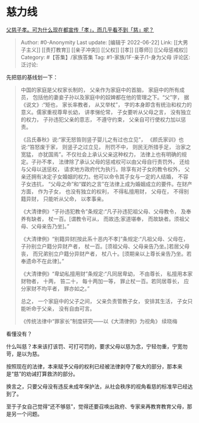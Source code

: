 # 慈力线
[父慈子孝。可为什么现在都宣传「孝」，而几乎看不到「慈」呢？](https://www.zhihu.com/question/432806147/answer/2540409638)

> Author: #0-Anonymity
> Last update: [编辑于 2022-06-22]
> Link: [[大男子主义]] [[责打教育]] [[亲子冲突]] [[父权]] [[孝]] [[尊师]] [[父母惩戒权]]
> Category: #【答集】/家族答集
> Tag: #1-家族/1F-亲子/1-身为父母
> 评论区:
> 泛讨论:

先把慈的基线划一下：

> 中国的家庭是父权家长制的， 父亲作为家庭中的首脑， 家庭中的所有成员， 包括他的妻妾子孙以及家庭中的奴婢都在他的管理之下。“父”字， 据《说文》:“矩也， 家长率教者， 从又举杖”， 字的本身即含有统治和权力的意义。儒家重视尊卑长幼， 讲孝悌伦常， 子女要听从父母之言， 没有独立的权力， 子孙违犯父亲的意志， 不遵守约束， 父亲自可行使权力加以惩责。
>
> 《吕氏春秋》说:“家无怒笞则竖子婴儿之有过也立见”， 《颜氏家训》也说:“笞怒废于家， 则竖子之过立见， 刑罚不中， 则民无所措手足， 治家之宽猛， 亦犹国焉”。不仅社会上承认父亲这种权力， 法律上也有明确的规定。子孙不孝， 法律除了承认父母的惩戒权可以由父母自行责罚外， 还给与父母以送惩权， 请求地方政府代为执行。除享有对子女的教令权外， 父亲还拥有决定子女婚姻的权力。他可以命令其子女与一定的人结婚， 不容子女违抗， “父母之命”和“媒妁之言”在法律上成为婚姻成立的要件。在财产方面， 作为子女， 也没有独立的权利， 不得私擅用财， 父母在， 不得别籍异财， 只能听从父命， 以孝事亲。
>
> 《大清律例》“子孙违犯教令”条规定:“凡子孙违犯祖父母、父母教令， 及奉养有缺者， 杖一百。[谓教令可从， 而故违;家道堪奉， 而故缺者。须祖父母、父母亲告乃坐]。”
>
> 《大清律例》“别籍异财[按此系十恶内不孝]”条规定:“凡祖父母、父母在， 子孙别立户籍分异财产者， 杖一百。[须祖父母、父母亲告乃坐。]若居父母丧， 而兄弟别立户籍分异财产者， 杖八十。[须期亲以上尊长亲告乃坐。若奉遗命不在此律]。”
>
> 《大清律例》“卑幼私擅用财”条规定:“凡同居卑幼， 不由尊长， 私擅用本家财物者， 十两， 笞二十， 每十两加一等， 罪止杖一百。若同居尊长， 应分家财不均平者， 罪亦如之。”
>
> 总之， 一个家庭中的父子之间， 父亲负责管教子女， 安排其生活， 子女只能听命于父亲， 没有自由可言。
>
> 《传统法律中“罪家长”制度研究——以《大清律例》为视角》 续晓梅

看懂没有？

什么叫慈？本来该打该罚、可打可罚的，要求父母以慈为念，宁轻勿重，宁宽勿苛，是以为慈。

按照现在的法律，本来赋予父母的权利已经被法律剥夺了极大的部分，那本来是“慈”的劝诫打算救济的部分。

换言之，只要父母没有违反未成年保护法，从社会秩序的视角看慈的标准早已经达到了。

至于子女自己觉得“还不够慈”，觉得还要召唤出政府、专家来再教育教育父母，那是另一个问题。
